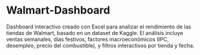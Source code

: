 # Walmart-Dashboard
Dashboard interactivo creado con Excel para analizar el rendimiento de las tiendas de Walmart, basado en un dataset de Kaggle. El análisis incluye ventas semanales, días festivos, factores macroeconómicos (IPC, desempleo, precio del combustible), y filtros interactivos por tienda y fecha.
